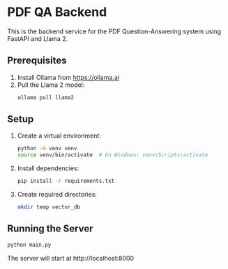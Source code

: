 # PDF QA Backend

This is the backend service for the PDF Question-Answering system using FastAPI and Llama 2.

## Prerequisites

1. Install Ollama from https://ollama.ai
2. Pull the Llama 2 model:
   ```bash
   ollama pull llama2
   ```

## Setup

1. Create a virtual environment:
   ```bash
   python -m venv venv
   source venv/bin/activate  # On Windows: venv\Scripts\activate
   ```

2. Install dependencies:
   ```bash
   pip install -r requirements.txt
   ```

3. Create required directories:
   ```bash
   mkdir temp vector_db
   ```

## Running the Server

```bash
python main.py
```

The server will start at http://localhost:8000